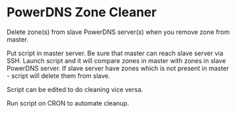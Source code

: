 # PowerDNS Zone Cleaner
Delete zone(s) from slave PowerDNS server(s) when you remove zone from master.

Put script in master server. Be sure that master can reach slave server via SSH. Launch script and it will compare zones in master with zones in slave PowerDNS server. If slave server have zones which is not present in master - script will delete them from slave.

Script can be edited to do cleaning vice versa.

Run script on CRON to automate cleanup.
